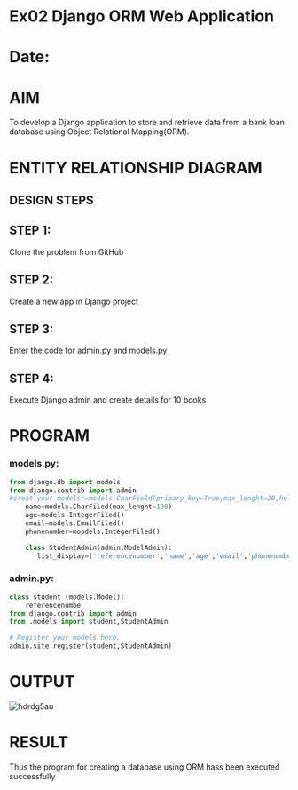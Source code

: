 # Ex02 Django ORM Web Application
# Date:
# AIM
To develop a Django application to store and retrieve data from a bank loan database using Object Relational Mapping(ORM).

# ENTITY RELATIONSHIP DIAGRAM
## DESIGN STEPS
## STEP 1:
Clone the problem from GitHub

## STEP 2:
Create a new app in Django project

## STEP 3:
Enter the code for admin.py and models.py

## STEP 4:
Execute Django admin and create details for 10 books

# PROGRAM
### models.py:
```py
from django.db import models
from django.contrib import admin
#creat your modelsr=models.CharField(primary_key=True,max_lenght=20,help_text="referencenumber")
    name=models.CharFiled(max_lenght=100)
    age=models.IntegerFiled()
    email=models.EmailFiled()
    phonenumber=mopdels.IntegerFiled()

    class StudentAdmin(admin.ModelAdmin):
       list_display=('referencenumber','name','age','email','phonenumber')
```
### admin.py:
```py
class student (models.Model):
    referencenumbe
from django.contrib import admin
from .models import student,StudentAdmin

# Register your models here.
admin.site.register(student,StudentAdmin)
```
# OUTPUT
![hdrdg5au](https://github.com/user-attachments/assets/4d912c6f-05df-412f-9793-c084a12dd630)


# RESULT
Thus the program for creating a database using ORM hass been executed successfully
